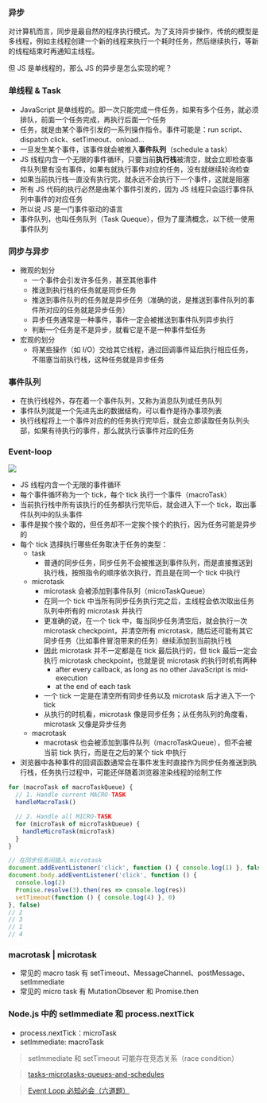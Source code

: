 ### 异步

对计算机而言，同步是最自然的程序执行模式。为了支持异步操作，传统的模型是多线程，例如主线程创建一个新的线程来执行一个耗时任务，然后继续执行，等新的线程结束时再通知主线程。

但 JS 是单线程的，那么 JS 的异步是怎么实现的呢？


### 单线程 & Task

- JavaScript 是单线程的。即一次只能完成一件任务，如果有多个任务，就必须排队，前面一个任务完成，再执行后面一个任务
- 任务，就是由某个事件引发的一系列操作指令。事件可能是：run script、dispatch click、setTimeout、onload...
- 一旦发生某个事件，该事件就会被推入**事件队列**（schedule a task）
- JS 线程内含一个无限的事件循环，只要当前**执行栈**被清空，就会立即检查事件队列里有没有事件，如果有就执行事件对应的任务，没有就继续轮询检查
- 如果当前执行栈一直没有执行完，就永远不会执行下一个事件，这就是阻塞
- 所有 JS 代码的执行必然是由某个事件引发的，因为 JS 线程只会运行事件队列中事件的对应任务
- 所以说 JS 是一门事件驱动的语言
- 事件队列，也叫任务队列（Task Queque），但为了厘清概念，以下统一使用事件队列


### 同步与异步

- 微观的划分
  + 一个事件会引发许多任务，甚至其他事件
  + 推送到执行栈的任务就是同步任务
  + 推送到事件队列的任务就是异步任务（准确的说，是推送到事件队列的事件所对应的任务就是异步任务）
  + 异步任务通常是一种事件，事件一定会被推送到事件队列异步执行
  + 判断一个任务是不是异步，就看它是不是一种事件型任务
- 宏观的划分
  + 将某些操作（如 I/O）交给其它线程，通过回调事件延后执行相应任务，不阻塞当前执行栈，这种任务就是异步任务


### 事件队列

- 在执行线程外，存在着一个事件队列，又称为消息队列或任务队列
- 事件队列就是一个先进先出的数据结构，可以看作是待办事项列表
- 执行线程将上一个事件对应的的任务执行完毕后，就会立即读取任务队列头部，如果有待执行的事件，那么就执行该事件对应的任务


### Event-loop

<img src="https://blog-assets.risingstack.com/2016/10/the-Node-js-event-loop.png">

- JS 线程内含一个无限的事件循环
- 每个事件循环称为一个 tick，每个 tick 执行一个事件（macroTask）
- 当前执行栈中所有该执行的任务都执行完毕后，就会进入下一个 tick，取出事件队列中的队头事件
- 事件是挨个挨个取的，但任务却不一定挨个挨个的执行，因为任务可能是异步的
- 每个 tick 选择执行哪些任务取决于任务的类型：
  + task
    - 普通的同步任务，同步任务不会被推送到事件队列，而是直接推送到执行栈，按照指令的顺序依次执行，而且是在同一个 tick 中执行
  + microtask
    - microtask 会被添加到事件队列（microTaskQueue）
    - 在同一个 tick 中当所有同步任务执行完之后，主线程会依次取出任务队列中所有的 microtask 并执行
    - 更准确的说，在一个 tick 中，每当同步任务清空后，就会执行一次 microtask checkpoint，并清空所有 microtask，随后还可能有其它同步任务（比如事件冒泡带来的任务）继续添加到当前执行栈
    - 因此 microtask 并不一定都是在 tick 最后执行的，但 tick 最后一定会执行 microtask checkpoint，也就是说 microtask 的执行时机有两种
      + after every callback, as long as no other JavaScript is mid-execution
      + at the end of each task
    - 一个 tick 一定是在清空所有同步任务以及 microtask 后才进入下一个 tick
    - 从执行的时机看，microtask 像是同步任务；从任务队列的角度看，microtask 又像是异步任务
  + macrotask
    - macrotask 也会被添加到事件队列（macroTaskQueue），但不会被当前 tick 执行，而是在之后的某个 tick 中执行
- 浏览器中各种事件的回调函数通常会在事件发生时直接作为同步任务推送到执行栈，任务执行过程中，可能还伴随着浏览器渲染线程的绘制工作

```js
for (macroTask of macroTaskQueue) {
  // 1. Handle current MACRO-TASK
  handleMacroTask()

  // 2. Handle all MICRO-TASK
  for (microTask of microTaskQueue) {
    handleMicroTask(microTask)
  }
}

// 在同步任务间插入 microtask
document.addEventListener('click', function () { console.log(1) }, false)
document.body.addEventListener('click', function () {
  console.log(2)
  Promise.resolve(3).then(res => console.log(res))
  setTimeout(function () { console.log(4) }, 0)
}, false)
// 2
// 3
// 1
// 4
```

### macrotask | microtask

- 常见的 macro task 有 setTimeout、MessageChannel、postMessage、setImmediate
- 常见的 micro task 有 MutationObsever 和 Promise.then


### Node.js 中的 setImmediate 和 process.nextTick

- process.nextTick：microTask
- setImmediate: macroTask

> setImmediate 和 setTimeout 可能存在竞态关系（race condition）


> [tasks-microtasks-queues-and-schedules](https://jakearchibald.com/2015/tasks-microtasks-queues-and-schedules/)

> [Event Loop 必知必会（六道题）](https://zhuanlan.zhihu.com/p/34182184?group_id=953036433800331264)

